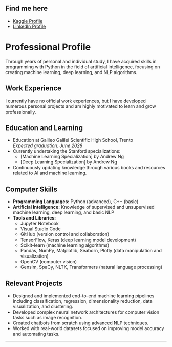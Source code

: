 ## Find me here  
- [Kaggle Profile](https://www.kaggle.com/zlatan599)  
- [LinkedIn Profile](https://www.linkedin.com/in/leonardo-cofone-914228361/)  

# Professional Profile

Through years of personal and individual study, I have acquired skills in programming with Python in the field of artificial intelligence, focusing on creating machine learning, deep learning, and NLP algorithms.

## Work Experience

I currently have no official work experiences, but I have developed numerous personal projects and am highly motivated to learn and grow professionally.

## Education and Learning

- Education at Galileo Galilei Scientific High School, Trento  
  *Expected graduation: June 2028*
- Currently undertaking the Stanford specializations:  
  - [Machine Learning Specialization] by Andrew Ng
  - [Deep Learning Specialization] by Andrew Ng
- Continuously updating knowledge through various books and resources related to AI and machine learning.

## Computer Skills

- **Programming Languages:** Python (advanced), C++ (basic)  
- **Artificial Intelligence:** Knowledge of supervised and unsupervised machine learning, deep learning, and basic NLP  
- **Tools and Libraries:**  
  - Jupyter Notebook  
  - Visual Studio Code  
  - GitHub (version control and collaboration)  
  - TensorFlow, Keras (deep learning model development)  
  - Scikit-learn (machine learning algorithms)  
  - Pandas, NumPy, Matplotlib, Seaborn, Plotly (data manipulation and visualization)  
  - OpenCV (computer vision)  
  - Gensim, SpaCy, NLTK, Transformers (natural language processing)

## Relevant Projects

- Designed and implemented end-to-end machine learning pipelines including classification, regression, dimensionality reduction, data visualization, and clustering.  
- Developed complex neural network architectures for computer vision tasks such as image recognition.  
- Created chatbots from scratch using advanced NLP techniques.  
- Worked with real-world datasets focused on improving model accuracy and automating tasks.

---
